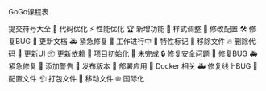 GoGo课程表

提交符号大全
🚀 代码优化 ⚡️ 性能优化 🏆 新增功能 🎨 样式调整 🔧 修改配置 🛠️ 修复BUG
📝 更新文档 🚑 紧急修复 🚧 工作进行中 🚩 特性标记 🚚 移除文件
🔥 删除代码 💄 更新UI 📦 更新依赖 🚀 项目初始化 🚧 未完成
🔒 修复安全问题 🐛 修复BUG 🚑 紧急修复 🚨 添加警告
🔖 发布版本 🚀 部署应用 🐳 Docker 相关 🚑 修复线上BUG
🔧 配置文件 📦 打包文件 🚚 移动文件 🌐 国际化
